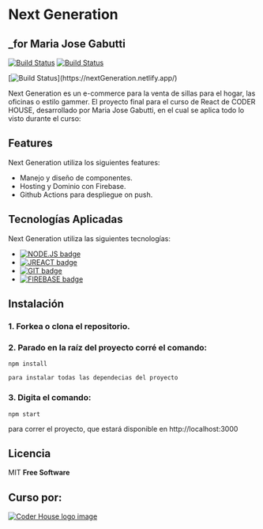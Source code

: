 # Next Generation
## _for Maria Jose Gabutti



[![Build Status](	https://img.shields.io/badge/GitHub-100000?style=for-the-badge&logo=github&logoColor=white)](https://github.com/jogabutti) [![Build Status](	https://img.shields.io/badge/LinkedIn-0077B5?style=for-the-badge&logo=linkedin&logoColor=white)](https://www.linkedin.com/in/maria-jose-gabutti/)

[![Build Status]([https://firebasestorage.googleapis.com/v0/b/aware2-634b4.appspot.com/o/logo.png?alt=media&token=b950a25e-f56a-49c6-aee3-6c4b7f283a55](https://encrypted-tbn0.gstatic.com/images?q=tbn:ANd9GcQsNuhagIJigvy7BzNc3d9kKkGk0gY5YV7HtA&usqp=CAU))](https://nextGeneration.netlify.app/) 

Next Generation es un e-commerce para la venta de sillas para el hogar, las oficinas o estilo gammer. El proyecto final para el curso de React de CODER HOUSE, desarrollado por Maria Jose Gabutti, en el cual se aplica todo lo visto durante el curso: 

## Features

Next Generation utiliza los siguientes features:

- Manejo y diseño de componentes.
- Hosting y Dominio con Firebase.
- Github Actions para despliegue on push.


## Tecnologías Aplicadas

Next Generation utiliza las siguientes tecnologías:

- [![NODE.JS badge](https://img.shields.io/badge/Node.js-339933?style=for-the-badge&logo=nodedotjs&logoColor=white)]()
- [![JREACT badge](https://img.shields.io/badge/React-20232A?style=for-the-badge&logo=react&logoColor=61DAFB)]()
- [![GIT badge](https://img.shields.io/badge/Git-F05032?style=for-the-badge&logo=git&logoColor=white)]()
- [![FIREBASE badge](https://img.shields.io/badge/firebase-ffca28?style=for-the-badge&logo=firebase&logoColor=black)]()


## Instalación
### 1. Forkea o clona el repositorio.
### 2. Parado en la raíz del proyecto corré el comando:
   ```
   npm install
   ```
    para instalar todas las dependecias del proyecto
### 3. Digita el comando:  
   ```
   npm start
   ```
  para correr el proyecto, que estará disponible en http://localhost:3000

## Licencia

MIT
**Free Software**

## Curso por:

[![Coder House logo image](https://www.greatplacetowork.com.ar/images/coderhouse-logo.png)](https://www.coderhouse.com/)
